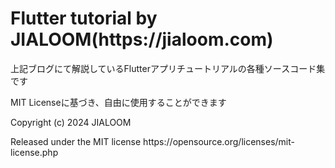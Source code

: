<h1>Flutter tutorial by JIALOOM(https://jialoom.com)</h1>

<p>上記ブログにて解説しているFlutterアプリチュートリアルの各種ソースコード集です</p>
<p>MIT Licenseに基づき、自由に使用することができます</p>

<p>Copyright (c) 2024 JIALOOM</p>
<p>Released under the MIT license
  https://opensource.org/licenses/mit-license.php</p>
